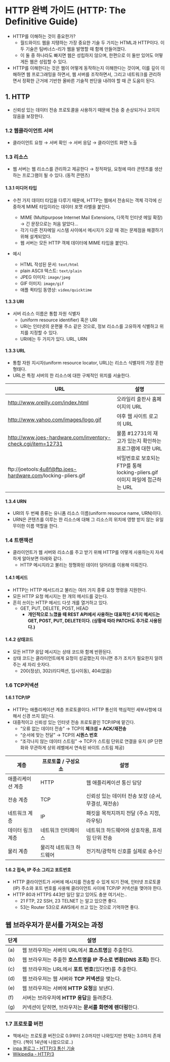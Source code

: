 # HTTP 완벽 가이드 (HTTP: The Definitive Guide)

- HTTP를 이해하는 것이 중요한가?  
  - 월드와이드 웹을 지탱하는 가장 중요한 기술 두 가지는 HTML과 HTTP이다. 이 두 기술은 팀버너스-리가 웹을 발명할 때 함께 만들어졌다.  
  - 이 둘 중 하나라도 빠지면 웹은 성립하지 않으며, 한편으로 이 둘만 있어도 어떻게든 웹은 성립할 수 있다.  
- HTTP를 이해한다는 것은 웹이 어떻게 동작하는지 이해한다는 것이며, 이를 깊이 이해하면 웹 프로그래밍을 하면서, 웹 서버를 조작하면서, 그리고 네트워크를 관리하면서 정확한 근거에 기반한 올바른 기술적 판단을 내려야 할 때 큰 도움이 된다.

## 1. HTTP

- 신뢰성 있는 데이터 전송 프로토콜을 사용하기 때문에 전송 중 손상되거나 꼬이지 않음을 보장한다.

### 1.2 웹클라이언트 서버

- 클라이언트 요청 → 서버 확인 → 서버 응답 → 클라이언트 화면 노출

### 1.3 리소스

- 웹 서버는 웹 리소스를 관리하고 제공한다 → 정적파일, 요청에 따라 콘텐츠를 생산하는 프로그램이 될 수 있다. (동적 콘텐츠)

#### 1.3.1 미디어 타입

- 수천 가지 데이터 타입을 다루기 때문에, HTTP는 웹에서 전송되는 객체 각각에 신중하게 MIME 타입이라는 데이터 포맷 라벨을 붙인다.  
  - MIME (Multipurpose Internet Mail Extensions, 다목적 인터넷 메일 확장) → 긴 문장으로는 처음 알았다…  
  - 각기 다른 전자메일 시스템 사이에서 메시지가 오갈 때 겪는 문제점을 해결하기 위해 설계되었다.  
  - 웹 서버는 모든 HTTP 객체 데이터에 MIME 타입을 붙인다.

- 예시  
  - HTML 작성된 문서: `text/html`  
  - plain ASCII 텍스트: `text/plain`  
  - JPEG 이미지: `image/jpeg`  
  - GIF 이미지: `image/gif`  
  - 애플 퀵타임 동영상: `video/quicktime`

#### 1.3.3 URI

- 서버 리소스 이름은 통합 자원 식별자  
  - (uniform resource identifier) 혹은 URI  
  - URI는 인터넷의 운편물 주소 같은 것으로, 정보 리소스를 고유하게 식별하고 위치를 지정할 수 있다.  
  - URI에는 두 가지가 있다. URL, URN

#### 1.3.3 URL

- 통합 자원 지시자(uniform resource locator, URL)는 리소스 식별자의 가장 흔한 형태다.  
- URL은 특정 서버의 한 리소스에 대한 구체적인 위치를 서술한다.

  
| **URL** | **설명** |
| --- | --- |
| http://www.oreilly.com/index.html | 오라일리 출판사 홈페이지의 URL |
| http://www.yahoo.com/images/logo.gif | 야후 웹 사이트 로고의 URL |
| http://www.joes-hardware.com/inventory-check.cgi/item=12731 | 물품 #12731의 재고가 있는지 확인하는 프로그램에 대한 URL |
| ftp://joetools:4u8f@ftp.joes-hardware.com/locking-pliers.gif | 비밀번호로 보호되는 FTP를 통해 locking-pliers.gif 이미지 파일에 접근하는 URL |

#### 1.3.4 URN

- URI의 두 번째 종류는 유니폼 리소스 이름(uniform resource name, URN)이다.  
- URN은 콘텐츠를 이루는 한 리소스에 대해 그 리소스의 위치에 영향 받지 않는 유일무이한 이름 역할을 한다.

### 1.4 트랜잭션

- 클라이언트가 웹 서버와 리소스를 주고 받기 위해 HTTP를 어떻게 사용하는지 자세하게 알아보면 아래와 같다.  
  - HTTP 메시지라고 불리는 정형화된 데이터 덩어리를 이용해 이뤄진다.

#### 1.4.1 메서드

- HTTP는 HTTP 메서드라고 불리는 여러 가지 종류 요청 명령을 지원한다.  
- 모든 HTTP 요청 메시지는 한 개의 메서드를 갖는다.  
- 흔히 쓰이는 HTTP 메서드 다섯 개를 열거하고 있다.  
  - GET, PUT, DELETE, POST, HEAD  
    - **개인적으로 느꼈을 때 REST API에서 사용하는 대표적인 4가지 메서드는 GET, POST, PUT, DELETE이다. (상황에 따라 PATCH도 추가로 사용된다.)**

#### 1.4.2 상태코드

- 모든 HTTP 응답 메시지는 상태 코드와 함께 반환된다.  
- 상태 코드는 클라이언트에게 요청이 성공했는지 아니면 추가 조치가 필요한지 알려주는 세 자리 숫자다.  
  - 200(정상), 302(리디렉션, 임시이동), 404(없음)

### 1.6 TCP커넥션

#### 1.6.1 TCP/IP

- HTTP는 애플리케이션 계층 프로토콜이다. HTTP 통신의 핵심적인 세부사항에 대해서 신경 쓰지 않는다.  
- 대중적이고 신뢰성 있는 인터넷 전송 프로토콜인 TCP/IP에 맡긴다.  
  - “오류 없는 데이터 전송” → TCP의 **체크섬 + ACK/재전송**  
  - “순서에 맞는 전달” → TCP의 **시퀀스 번호**  
  - “조각나지 않는 데이터 스트림” → TCP가 스트림 단위로 연결을 유지 (IP 단편화와 무관하게 상위 레벨에서 연속된 바이트 스트림 제공)

  
| 계층 | 프로토콜 / 구성요소 | 설명 |
| --- | --- | --- |
| 애플리케이션 계층 | HTTP | 웹 애플리케이션 통신 담당 |
| 전송 계층 | TCP | 신뢰성 있는 데이터 전송 보장 (순서, 무결성, 재전송) |
| 네트워크 계층 | IP | 패킷을 목적지까지 전달 (주소 지정, 라우팅) |
| 데이터 링크 계층 | 네트워크 인터페이스 | 네트워크 하드웨어와 상호작용, 프레임 단위 전송 |
| 물리 계층 | 물리적 네트워크 하드웨어 | 전기적/광학적 신호를 실제로 송수신 |

#### 1.6.2 접속, IP 주소 그리고 포트번호

- HTTP 클라이언트가 서버에 메시지를 전송할 수 있게 되기 전에, 인터넷 프로토콜 (IP) 주소와 포트 번호를 사용해 클라이언트 사이에 TCP/IP 커넥션을 맺어야 한다.  
- HTTP 80과 HTTPS 443만 일단 알고 있어도 충분 여기서는..  
  - 21 FTP, 22 SSH, 23 TELNET 는 알고 있으면 좋다.  
  - 53는 Router 53으로 AWS에서 쓰고 있는 것으로 기억하면 좋다.

## 웹 브라우저가 문서를 가져오는 과정

  
| 단계 | 설명 |
| --- | --- |
| (a) | 웹 브라우저는 서버의 URL에서 **호스트명**을 추출한다. |
| (b) | 웹 브라우저는 추출한 **호스트명을 IP 주소로 변환(DNS 조회)** 한다. |
| (c) | 웹 브라우저는 URL에서 **포트 번호**(있다면)를 추출한다. |
| (d) | 웹 브라우저는 웹 서버와 **TCP 커넥션**을 맺는다. |
| (e) | 웹 브라우저는 서버에 **HTTP 요청**을 보낸다. |
| (f) | 서버는 브라우저에 **HTTP 응답**을 돌려준다. |
| (g) | 커넥션이 닫히면, 브라우저는 **문서를 화면에 렌더링**한다. |

### 1.7 프로토콜 버전

- 책에서는 프로토콜 버전으로 0.9부터 2.0까지만 나와있지만 현재는 3.0까지 존재한다. (책이 14년에 나왔으므로..)  
- [inpa 블로그 - HTTP/3 통신 기술](https://inpa.tistory.com/entry/WEB-%F0%9F%8C%90-HTTP-30-%ED%86%B5%EC%8B%A0-%EA%B8%B0%EC%88%A0-%EC%9D%B4%EC%A0%9C%EB%8A%94-%ED%99%95%EC%8B%A4%ED%9E%88-%EC%9D%B4%ED%95%B4%ED%95%98%EC%9E%90)  
- [Wikipedia - HTTP/3](https://en.wikipedia.org/wiki/HTTP/3)